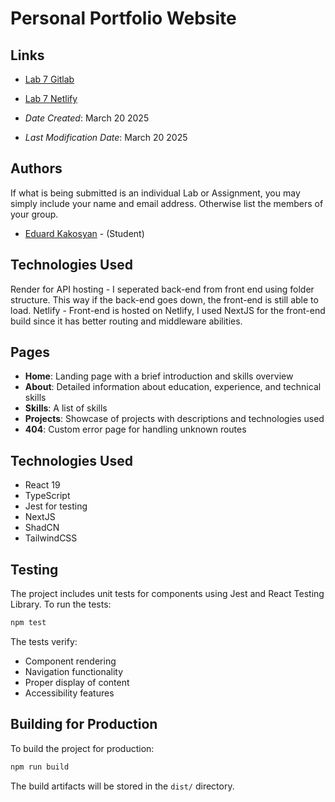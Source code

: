 # Personal Portfolio Website

## Links

* [Lab 7 Gitlab](https://git.cs.dal.ca/kakosyan/csci3172/-/tree/main/labs/lab7)
* [Lab 7 Netlify](https://eduardkakosyan.netlify.app/)

* *Date Created*: March 20 2025
* *Last Modification Date*: March 20 2025

## Authors

If what is being submitted is an individual Lab or Assignment, you may simply include your name and email address. Otherwise list the members of your group.

* [Eduard Kakosyan](kakosyaneduard@dal.ca) - (Student)

## Technologies Used
Render for API hosting - I seperated back-end from front end using folder structure. This way if the back-end goes down, the front-end is still able to load. 
Netlify - Front-end is hosted on Netlify, I used NextJS for the front-end build since it has better routing and middleware abilities.


## Pages

- **Home**: Landing page with a brief introduction and skills overview
- **About**: Detailed information about education, experience, and technical skills
- **Skills**: A list of skills
- **Projects**: Showcase of projects with descriptions and technologies used
- **404**: Custom error page for handling unknown routes

## Technologies Used

- React 19
- TypeScript
- Jest for testing
- NextJS
- ShadCN
- TailwindCSS

## Testing
The project includes unit tests for components using Jest and React Testing Library. To run the tests:

```bash
npm test
```

The tests verify:
- Component rendering
- Navigation functionality
- Proper display of content
- Accessibility features

## Building for Production

To build the project for production:

```bash
npm run build
```

The build artifacts will be stored in the `dist/` directory.
